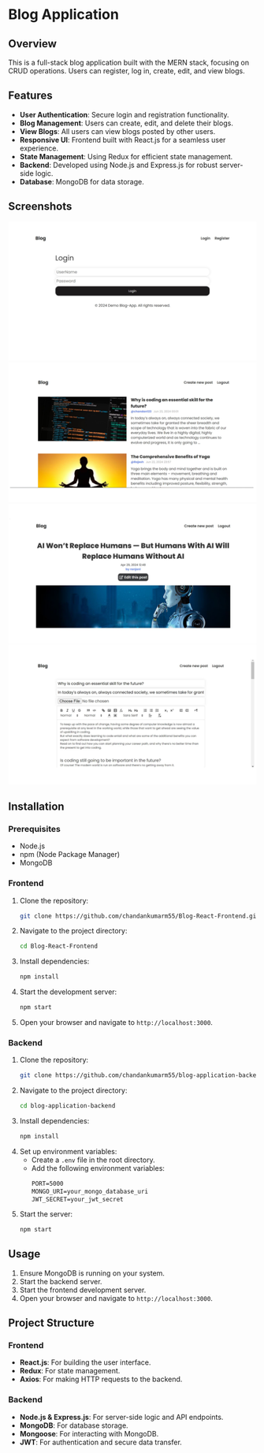 # Blog Application

## Overview
This is a full-stack blog application built with the MERN stack, focusing on CRUD operations. Users can register, log in, create, edit, and view blogs. 

## Features
- **User Authentication**: Secure login and registration functionality.
- **Blog Management**: Users can create, edit, and delete their blogs.
- **View Blogs**: All users can view blogs posted by other users.
- **Responsive UI**: Frontend built with React.js for a seamless user experience.
- **State Management**: Using Redux for efficient state management.
- **Backend**: Developed using Node.js and Express.js for robust server-side logic.
- **Database**: MongoDB for data storage.

## Screenshots
![Screenshot 1](./blog1.jpg)
![Screenshot 2](./blog2.jpg)
![Screenshot 3](./blog3.jpg)
![Screenshot 4](./blog4.jpg)

## Installation

### Prerequisites
- Node.js
- npm (Node Package Manager)
- MongoDB

### Frontend
1. Clone the repository:
    ```bash
    git clone https://github.com/chandankumarm55/Blog-React-Frontend.git
    ```
2. Navigate to the project directory:
    ```bash
    cd Blog-React-Frontend
    ```
3. Install dependencies:
    ```bash
    npm install
    ```
4. Start the development server:
    ```bash
    npm start
    ```
5. Open your browser and navigate to `http://localhost:3000`.

### Backend
1. Clone the repository:
    ```bash
    git clone https://github.com/chandankumarm55/blog-application-backend.git
    ```
2. Navigate to the project directory:
    ```bash
    cd blog-application-backend
    ```
3. Install dependencies:
    ```bash
    npm install
    ```
4. Set up environment variables:
    - Create a `.env` file in the root directory.
    - Add the following environment variables:
        ```env
        PORT=5000
        MONGO_URI=your_mongo_database_uri
        JWT_SECRET=your_jwt_secret
        ```
5. Start the server:
    ```bash
    npm start
    ```

## Usage
1. Ensure MongoDB is running on your system.
2. Start the backend server.
3. Start the frontend development server.
4. Open your browser and navigate to `http://localhost:3000`.

## Project Structure

### Frontend
- **React.js**: For building the user interface.
- **Redux**: For state management.
- **Axios**: For making HTTP requests to the backend.

### Backend
- **Node.js & Express.js**: For server-side logic and API endpoints.
- **MongoDB**: For database storage.
- **Mongoose**: For interacting with MongoDB.
- **JWT**: For authentication and secure data transfer.

